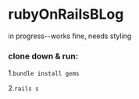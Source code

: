 # rubyOnRailsBLog
in progress--works fine, needs styling

### clone down & run:
1.`bundle install gems`

2.`rails s`
